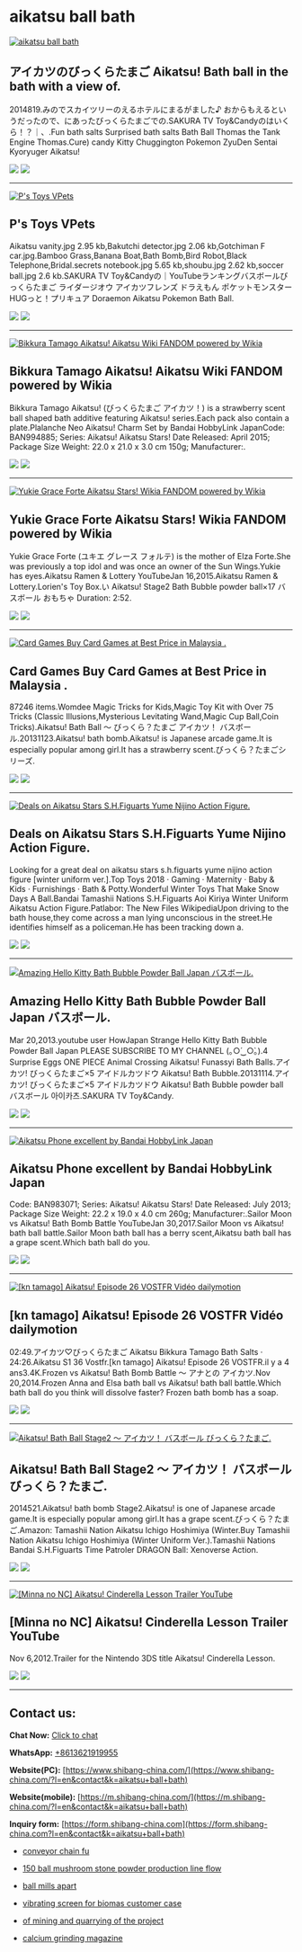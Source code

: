 # aikatsu ball bath

<a href="https://swt.shibang-china.com/?l=en&img&k=aikatsu+ball+bath" target="_blank">![aikatsu ball bath](http://static.shibang-china.com/all-800x300/126.jpg)</a>

## アイカツのびっくらたまご Aikatsu! Bath ball in the bath with a view of.
2014819.みのでスカイツリーのえるホテルにまるがました♪ おからもえるというだったので、にあったびっくらたまごでの.SAKURA TV Toy&amp;Candyのはいくら！？｜、.Fun bath salts Surprised bath salts Bath Ball Thomas the Tank Engine Thomas.Cure) candy Kitty Chuggington Pokemon ZyuDen Sentai Kyoryuger Aikatsu!


<a href="https://whatsapp.shibangsoft.com/WhatsApp.php" target="_blank" title="WhatsApp">![](http://static.shibang-china.com/icon/whatsapp.png)</a> <a href="https://swt.shibang-china.com/?l=en&icon&k=aikatsu+ball+bath" target="_blank">![](http://static.shibang-china.com/icon/chat-en.png)</a>

---

<a href="https://swt.shibang-china.com/?l=en&img&k=aikatsu+ball+bath" target="_blank">![P&#39;s Toys VPets](http://static.shibang-china.com/all-800x300/1282.jpg)</a>

## P&#39;s Toys VPets
Aikatsu vanity.jpg 2.95 kb,Bakutchi detector.jpg 2.06 kb,Gotchiman F car.jpg.Bamboo Grass,Banana Boat,Bath Bomb,Bird Robot,Black Telephone,Bridal.secrets notebook.jpg 5.65 kb,shoubu.jpg 2.62 kb,soccer ball.jpg 2.6 kb.SAKURA TV Toy&amp;Candyの｜YouTubeランキングバスボールびっくらたまご ライダージオウ アイカツフレンズ ドラえもん ポケットモンスター HUGっと！プリキュア Doraemon Aikatsu Pokemon Bath Ball.


<a href="https://whatsapp.shibangsoft.com/WhatsApp.php" target="_blank" title="WhatsApp">![](http://static.shibang-china.com/icon/whatsapp.png)</a> <a href="https://swt.shibang-china.com/?l=en&icon&k=aikatsu+ball+bath" target="_blank">![](http://static.shibang-china.com/icon/chat-en.png)</a>

---

<a href="https://swt.shibang-china.com/?l=en&img&k=aikatsu+ball+bath" target="_blank">![Bikkura Tamago Aikatsu! Aikatsu Wiki FANDOM powered by Wikia](http://static.shibang-china.com/all-800x300/122.jpg)</a>

## Bikkura Tamago Aikatsu! Aikatsu Wiki FANDOM powered by Wikia
Bikkura Tamago Aikatsu! (びっくらたまご アイカツ！) is a strawberry scent ball shaped bath additive featuring Aikatsu! series.Each pack also contain a plate.Plalanche Neo Aikatsu! Charm Set by Bandai HobbyLink JapanCode: BAN994885; Series: Aikatsu! Aikatsu Stars! Date Released: April 2015; Package Size Weight: 22.0 x 21.0 x 3.0 cm 150g; Manufacturer:.


<a href="https://whatsapp.shibangsoft.com/WhatsApp.php" target="_blank" title="WhatsApp">![](http://static.shibang-china.com/icon/whatsapp.png)</a> <a href="https://swt.shibang-china.com/?l=en&icon&k=aikatsu+ball+bath" target="_blank">![](http://static.shibang-china.com/icon/chat-en.png)</a>

---

<a href="https://swt.shibang-china.com/?l=en&img&k=aikatsu+ball+bath" target="_blank">![Yukie Grace Forte Aikatsu Stars! Wikia FANDOM powered by Wikia](http://static.shibang-china.com/all-800x300/1303.jpg)</a>

## Yukie Grace Forte Aikatsu Stars! Wikia FANDOM powered by Wikia
Yukie Grace Forte (ユキエ グレース フォルテ) is the mother of Elza Forte.She was previously a top idol and was once an owner of the Sun Wings.Yukie has eyes.Aikatsu Ramen &amp; Lottery YouTubeJan 16,2015.Aikatsu Ramen &amp; Lottery.Lorien&#39;s Toy Box.い Aikatsu! Stage2 Bath Bubble powder ball×17 バスボール おもちゃ Duration: 2:52.


<a href="https://whatsapp.shibangsoft.com/WhatsApp.php" target="_blank" title="WhatsApp">![](http://static.shibang-china.com/icon/whatsapp.png)</a> <a href="https://swt.shibang-china.com/?l=en&icon&k=aikatsu+ball+bath" target="_blank">![](http://static.shibang-china.com/icon/chat-en.png)</a>

---

<a href="https://swt.shibang-china.com/?l=en&img&k=aikatsu+ball+bath" target="_blank">![Card Games Buy Card Games at Best Price in Malaysia .](http://static.shibang-china.com/all-800x300/1157.jpg)</a>

## Card Games Buy Card Games at Best Price in Malaysia .
87246 items.Womdee Magic Tricks for Kids,Magic Toy Kit with Over 75 Tricks (Classic Illusions,Mysterious Levitating Wand,Magic Cup Ball,Coin Tricks).Aikatsu! Bath Ball ～ びっくら？たまご アイカツ！ バスボール.20131123.Aikatsu! bath bomb.Aikatsu! is Japanese arcade game.It is especially popular among girl.It has a strawberry scent.びっくら？たまごシリーズ.


<a href="https://whatsapp.shibangsoft.com/WhatsApp.php" target="_blank" title="WhatsApp">![](http://static.shibang-china.com/icon/whatsapp.png)</a> <a href="https://swt.shibang-china.com/?l=en&icon&k=aikatsu+ball+bath" target="_blank">![](http://static.shibang-china.com/icon/chat-en.png)</a>

---

<a href="https://swt.shibang-china.com/?l=en&img&k=aikatsu+ball+bath" target="_blank">![Deals on Aikatsu Stars S.H.Figuarts Yume Nijino Action Figure.](http://static.shibang-china.com/all-800x300/587.jpg)</a>

## Deals on Aikatsu Stars S.H.Figuarts Yume Nijino Action Figure.
Looking for a great deal on aikatsu stars s.h.figuarts yume nijino action figure [winter uniform ver.].Top Toys 2018 &middot; Gaming &middot; Maternity &middot; Baby &amp; Kids &middot; Furnishings &middot; Bath &amp; Potty.Wonderful Winter Toys That Make Snow Days A Ball.Bandai Tamashii Nations S.H.Figuarts Aoi Kiriya Winter Uniform Aikatsu Action Figure.Patlabor: The New Files WikipediaUpon driving to the bath house,they come across a man lying unconscious in the street.He identifies himself as a policeman.He has been tracking down a.


<a href="https://whatsapp.shibangsoft.com/WhatsApp.php" target="_blank" title="WhatsApp">![](http://static.shibang-china.com/icon/whatsapp.png)</a> <a href="https://swt.shibang-china.com/?l=en&icon&k=aikatsu+ball+bath" target="_blank">![](http://static.shibang-china.com/icon/chat-en.png)</a>

---

<a href="https://swt.shibang-china.com/?l=en&img&k=aikatsu+ball+bath" target="_blank">![Amazing Hello Kitty Bath Bubble Powder Ball Japan バスボール.](http://static.shibang-china.com/all-800x300/617.jpg)</a>

## Amazing Hello Kitty Bath Bubble Powder Ball Japan バスボール.
Mar 20,2013.youtube user HowJapan Strange Hello Kitty Bath Bubble Powder Ball Japan PLEASE SUBSCRIBE TO MY CHANNEL (｡○́‿○̀｡).4 Surprise Eggs ONE PIECE Animal Crossing Aikatsu! Funassyi Bath Balls.アイカツ! びっくらたまご×5 アイドルカツドウ Aikatsu! Bath Bubble.20131114.アイカツ! びっくらたまご×5 アイドルカツドウ Aikatsu! Bath Bubble powder ball バスボール 아이카츠.SAKURA TV Toy&amp;Candy.


<a href="https://whatsapp.shibangsoft.com/WhatsApp.php" target="_blank" title="WhatsApp">![](http://static.shibang-china.com/icon/whatsapp.png)</a> <a href="https://swt.shibang-china.com/?l=en&icon&k=aikatsu+ball+bath" target="_blank">![](http://static.shibang-china.com/icon/chat-en.png)</a>

---

<a href="https://swt.shibang-china.com/?l=en&img&k=aikatsu+ball+bath" target="_blank">![Aikatsu Phone excellent by Bandai HobbyLink Japan](http://static.shibang-china.com/all-800x300/1515.jpg)</a>

## Aikatsu Phone excellent by Bandai HobbyLink Japan
Code: BAN983071; Series: Aikatsu! Aikatsu Stars! Date Released: July 2013; Package Size Weight: 22.2 x 19.0 x 4.0 cm 260g; Manufacturer:.Sailor Moon vs Aikatsu! Bath Bomb Battle YouTubeJan 30,2017.Sailor Moon vs Aikatsu! bath ball battle.Sailor Moon bath ball has a berry scent,Aikatsu bath ball has a grape scent.Which bath ball do you.


<a href="https://whatsapp.shibangsoft.com/WhatsApp.php" target="_blank" title="WhatsApp">![](http://static.shibang-china.com/icon/whatsapp.png)</a> <a href="https://swt.shibang-china.com/?l=en&icon&k=aikatsu+ball+bath" target="_blank">![](http://static.shibang-china.com/icon/chat-en.png)</a>

---

<a href="https://swt.shibang-china.com/?l=en&img&k=aikatsu+ball+bath" target="_blank">![[kn tamago] Aikatsu! Episode 26 VOSTFR Vidéo dailymotion](http://static.shibang-china.com/all-800x300/566.jpg)</a>

## [kn tamago] Aikatsu! Episode 26 VOSTFR Vidéo dailymotion
02:49.アイカツ♡びっくらたまご Aikatsu Bikkura Tamago Bath Salts &middot; 24:26.Aikatsu S1 36 Vostfr.[kn tamago] Aikatsu! Episode 26 VOSTFR.il y a 4 ans3.4K.Frozen vs Aikatsu! Bath Bomb Battle ～ アナとの アイカツ.Nov 20,2014.Frozen Anna and Elsa bath ball vs Aikatsu! bath ball battle.Which bath ball do you think will dissolve faster? Frozen bath bomb has a soap.


<a href="https://whatsapp.shibangsoft.com/WhatsApp.php" target="_blank" title="WhatsApp">![](http://static.shibang-china.com/icon/whatsapp.png)</a> <a href="https://swt.shibang-china.com/?l=en&icon&k=aikatsu+ball+bath" target="_blank">![](http://static.shibang-china.com/icon/chat-en.png)</a>

---

<a href="https://swt.shibang-china.com/?l=en&img&k=aikatsu+ball+bath" target="_blank">![Aikatsu! Bath Ball Stage2 ～ アイカツ！ バスボール びっくら？たまご.](http://static.shibang-china.com/all-800x300/125.jpg)</a>

## Aikatsu! Bath Ball Stage2 ～ アイカツ！ バスボール びっくら？たまご.
2014521.Aikatsu! bath bomb Stage2.Aikatsu! is one of Japanese arcade game.It is especially popular among girl.It has a grape scent.びっくら？たまご.Amazon: Tamashii Nation Aikatsu Ichigo Hoshimiya (Winter.Buy Tamashii Nation Aikatsu Ichigo Hoshimiya (Winter Uniform Ver.).Tamashii Nations Bandai S.H.Figuarts Time Patroler DRAGON Ball: Xenoverse Action.


<a href="https://whatsapp.shibangsoft.com/WhatsApp.php" target="_blank" title="WhatsApp">![](http://static.shibang-china.com/icon/whatsapp.png)</a> <a href="https://swt.shibang-china.com/?l=en&icon&k=aikatsu+ball+bath" target="_blank">![](http://static.shibang-china.com/icon/chat-en.png)</a>

---

<a href="https://swt.shibang-china.com/?l=en&img&k=aikatsu+ball+bath" target="_blank">![[Minna no NC] Aikatsu! Cinderella Lesson Trailer YouTube](http://static.shibang-china.com/all-800x300/730.jpg)</a>

## [Minna no NC] Aikatsu! Cinderella Lesson Trailer YouTube
Nov 6,2012.Trailer for the Nintendo 3DS title Aikatsu! Cinderella Lesson.

<a href="https://whatsapp.shibangsoft.com/WhatsApp.php" target="_blank" title="WhatsApp">![](http://static.shibang-china.com/icon/whatsapp.png)</a> <a href="https://swt.shibang-china.com/?l=en&icon&k=aikatsu+ball+bath" target="_blank">![](http://static.shibang-china.com/icon/chat-en.png)</a>

---
## Contact us:

**Chat Now:** [Click to chat](https://swt.shibang-china.com?l=en&contact&k=aikatsu+ball+bath)

**WhatsApp:**  [+8613621919955](https://whatsapp.shibangsoft.com/WhatsApp.php)

**Website(PC):** [https://www.shibang-china.com/](https://www.shibang-china.com/?l=en&contact&k=aikatsu+ball+bath)

**Website(mobile):** [https://m.shibang-china.com/](https://m.shibang-china.com/?l=en&contact&k=aikatsu+ball+bath)

**Inquiry form:** [https://form.shibang-china.com](https://form.shibang-china.com?l=en&contact&k=aikatsu+ball+bath)

* [conveyor chain fu](../136/conveyor%20chain%20fu.md)

* [150 ball mushroom stone powder production line flow](../137/150%20ball%20mushroom%20stone%20powder%20production%20line%20flow.md)

* [ball mills apart](../130/ball%20mills%20apart.md)

* [vibrating screen for biomas customer case](../139/vibrating%20screen%20for%20biomas%20customer%20case.md)

* [of mining and quarrying of the project](../135/of%20mining%20and%20quarrying%20of%20the%20project.md)

* [calcium grinding magazine](../130/calcium%20grinding%20magazine.md)